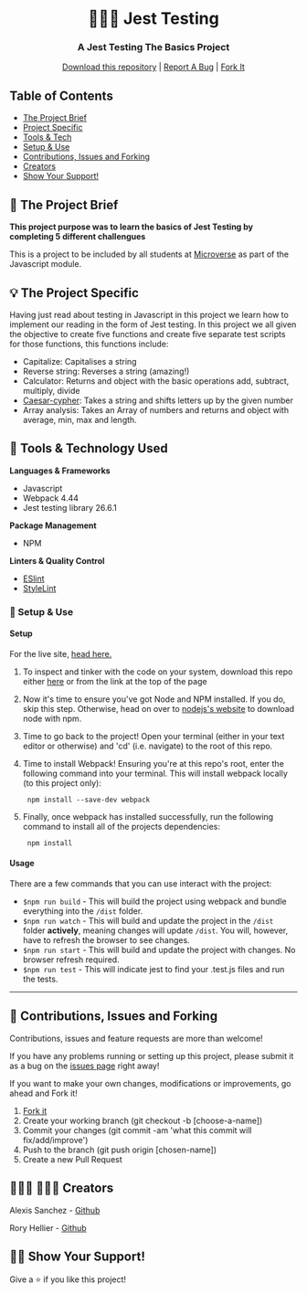 <p align="center">
  <h1 align="center">🧪👨‍💻 Jest Testing</h1>

<h3 align='center'>  
    A Jest Testing The Basics Project
</h3>
<p align="center">
    <a href="https://github.com/Rhelli/Jest-Testing/archive/develop.zip">Download this repository</a>
    |
    <a href="https://github.com/Rhelli/Jest-Testing/issues/new">Report A Bug</a>
    |
    <a href="https://github.com/Rhelli/Jest-Testing/fork">Fork It</a>
  </p>
</p>


## Table of Contents
  - [The Project Brief](https://github.com/Psiale/todolist#-the-project-brief)
  - [Project Specific](https://github.com/Psiale/todolist#-the-project-specific)
  - [Tools & Tech](https://github.com/Psiale/todolist#-tools--technology-used)
  - [Setup & Use](https://github.com/Psiale/todolist#-setup--use)
  - [Contributions, Issues and Forking](https://github.com/Psiale/todolist#-contributions-issues-and-forking)
  - [Creators](https://github.com/Psiale/todolist#-%EF%B8%8F-creators)
  - [Show Your Support!](https://github.com/Psiale/todolist#-show-your-support)


## 🧬 The Project Brief

<strong>This project purpose was to learn the basics of Jest Testing by completing 5 different challengues  </strong>

This is a project to be included by all students at [Microverse](https://www.microverse.org/) as part of the Javascript module.


## 💡 The Project Specific
Having just read about testing in Javascript in this project we learn how to implement our reading in the form of Jest testing.
In this project we all given the objective to create five functions and create five separate test scripts for those functions, this functions include: 
 - Capitalize: Capitalises a string
 - Reverse string: Reverses a string (amazing!) 
 - Calculator: Returns and object with the basic operations add, subtract, multiply, divide
 - [Caesar-cypher](http://practicalcryptography.com/ciphers/caesar-cipher/): Takes a string and shifts letters up by the given number 
 - Array analysis: Takes an Array of numbers and returns and object with average, min, max and length.

## 🔬 Tools & Technology Used
**Languages & Frameworks**
 - Javascript
 - Webpack 4.44
 - Jest testing library 26.6.1

**Package Management**
 - NPM

**Linters & Quality Control**
 - [ESlint](https://eslint.org/)
 - [StyleLint](https://stylelint.io/)

### 💾 Setup & Use

#### Setup
For the live site, [head here.](https://mtodo-list.netlify.app/)

1. To inspect and tinker with the code on your system, download this repo either [here]() or from the link at the top of the page

2. Now it's time to ensure you've got Node and NPM installed. If you do, skip this step. Otherwise, head on over to [nodejs's website](https://nodejs.org/en/) to download node with npm.

3. Time to go back to the project! Open your terminal (either in your text editor or otherwise) and 'cd' (i.e. navigate) to the root of this repo.

4. Time to install Webpack! Ensuring you're at this repo's root, enter the following command into your terminal. This will install webpack locally (to this project only):
    
        npm install --save-dev webpack

5. Finally, once webpack has installed successfully, run the following command to install all of the projects dependencies:

        npm install

#### Usage
There are a few commands that you can use interact with the project:
 - `$npm run build` - This will build the project using webpack and bundle everything into the `/dist` folder.
 - `$npm run watch` - This will build and update the project in the `/dist` folder **actively**, meaning changes will update `/dist`. You will, however, have to refresh the browser to see changes.
 - `$npm run start` - This will build and update the project with changes. No browser refresh required.
 - `$npm run test` - This will indicate jest to find your .test.js files and run the tests. 

******

## 🔱 Contributions, Issues and Forking

Contributions, issues and feature requests are more than welcome! 

If you have any problems running or setting up this project, please submit it as a bug on the [issues page](https://github.com/Rhelli/Jest-Testing/issues/new) right away!

If you want to make your own changes, modifications or improvements, go ahead and Fork it!
1. [Fork it](https://github.com/Rhelli/Jest-Testing/fork)
2. Create your working branch (git checkout -b [choose-a-name])
3. Commit your changes (git commit -am 'what this commit will fix/add/improve')
4. Push to the branch (git push origin [chosen-name])
5. Create a new Pull Request

## 👨🏽‍💻 💂🏽‍♂️ Creators

Alexis Sanchez - [Github](https://github.com/Psiale)

Rory Hellier - [Github](https://github.com/Rhelli)

## 👏🏽 Show Your Support!
Give a ⭐️ if you like this project!
